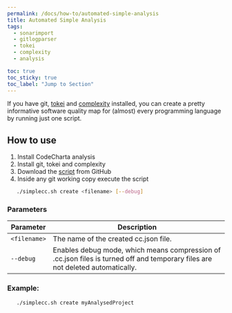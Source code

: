 ```yaml
---
permalink: /docs/how-to/automated-simple-analysis
title: Automated Simple Analysis
tags:
  - sonarimport
  - gitlogparser
  - tokei
  - complexity
  - analysis

toc: true
toc_sticky: true
toc_label: "Jump to Section"
---
```


If you have git, [tokei](https://github.com/XAMPPRocky/tokei) and [complexity](https://github.com/thoughtbot/complexity) installed,
you can create a pretty informative software quality map for (almost) every programming language by running just one script.

## How to use
1. Install CodeCharta analysis
2. Install git, tokei and complexity
3. Download the [script](https://github.com/MaibornWolff/codecharta/tree/main/analysis/script/simplecc.sh) from GitHub
4. Inside any git working copy execute the script
```bash
   ./simplecc.sh create <filename> [--debug]
```

### Parameters

| Parameter    | Description                                                                                                                    |
|--------------|--------------------------------------------------------------------------------------------------------------------------------|
| `<filename>` | The name of the created cc.json file.                                                                                          |
| `--debug`    | Enables debug mode, which means compression of .cc.json files is turned off and temporary files are not deleted automatically. |

### Example:

```bash
   ./simplecc.sh create myAnalysedProject
```
